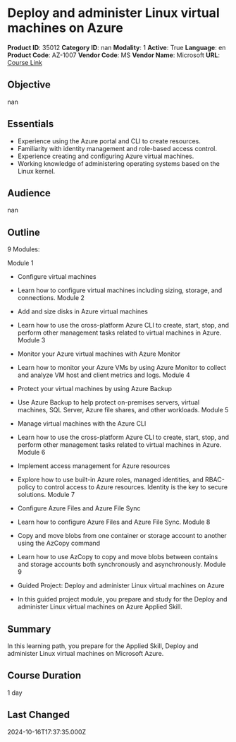 # Deploy and administer Linux virtual machines on Azure

**Product ID**: 35012
**Category ID**: nan
**Modality**: 1
**Active**: True
**Language**: en
**Product Code**: AZ-1007
**Vendor Code**: MS
**Vendor Name**: Microsoft
**URL**: [Course Link](https://www.fastlaneus.com/course/microsoft-az-1007)

## Objective
nan

## Essentials
- Experience using the Azure portal and CLI to create resources.
- Familiarity with identity management and role-based access control.
- Experience creating and configuring Azure virtual machines.
- Working knowledge of administering operating systems based on the Linux kernel.

## Audience
nan

## Outline
9 Modules:

Module 1



- Configure virtual machines

- Learn how to configure virtual machines including sizing, storage, and connections.
Module 2



- Add and size disks in Azure virtual machines

- Learn how to use the cross-platform Azure CLI to create, start, stop, and perform other management tasks related to virtual machines in Azure.
Module 3



- Monitor your Azure virtual machines with Azure Monitor

- Learn how to monitor your Azure VMs by using Azure Monitor to collect and analyze VM host and client metrics and logs.
Module 4



- Protect your virtual machines by using Azure Backup

- Use Azure Backup to help protect on-premises servers, virtual machines, SQL Server, Azure file shares, and other workloads.
Module 5



- Manage virtual machines with the Azure CLI

- Learn how to use the cross-platform Azure CLI to create, start, stop, and perform other management tasks related to virtual machines in Azure.
Module 6



- Implement access management for Azure resources

- Explore how to use built-in Azure roles, managed identities, and RBAC-policy to control access to Azure resources. Identity is the key to secure solutions.
Module 7



- Configure Azure Files and Azure File Sync

- Learn how to configure Azure Files and Azure File Sync.
Module 8



- Copy and move blobs from one container or storage account to another using the AzCopy command

- Learn how to use AzCopy to copy and move blobs between contains and storage accounts both synchronously and asynchronously.
Module 9



- Guided Project: Deploy and administer Linux virtual machines on Azure

- In this guided project module, you prepare and study for the Deploy and administer Linux virtual machines on Azure Applied Skill.

## Summary
In this learning path, you prepare for the Applied Skill, Deploy and administer Linux virtual machines on Microsoft Azure.

## Course Duration
1 day

## Last Changed
2024-10-16T17:37:35.000Z
